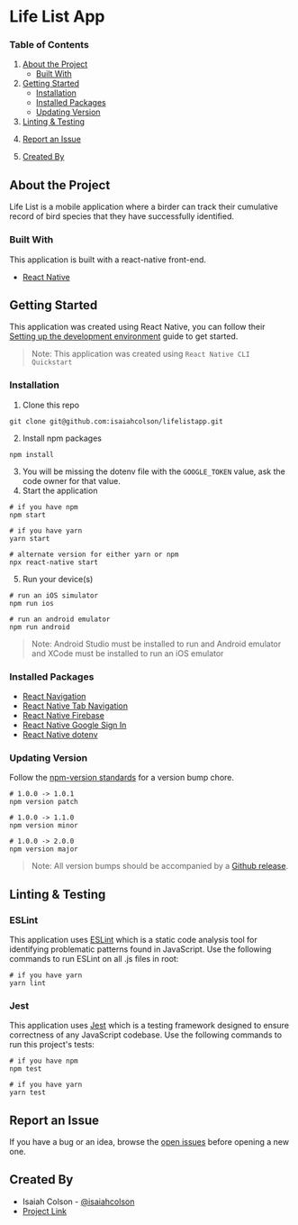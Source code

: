 # Life List App

### Table of Contents

1. [About the Project](#about-the-project)
   - [Built With](#built-with)
2. [Getting Started](#getting-started)
   - [Installation](#installation)
   - [Installed Packages](#installed-packages)
   - [Updating Version](#updating-version)
3. [Linting & Testing](#linting-$-testing)
<!-- 2. [Usage](#usage) -->
4. [Report an Issue](#report-an-issue)
<!-- 4. [License](#license) -->
5. [Created By](#created-by)

## About the Project

Life List is a mobile application where a birder can track their cumulative record of bird species that they have successfully identified.

### Built With

This application is built with a react-native front-end.

- [React Native](https://reactnative.dev/)

## Getting Started

This application was created using React Native, you can follow their [Setting up the development environment](https://reactnative.dev/docs/environment-setup) guide to get started.

> Note: This application was created using `React Native CLI Quickstart`

### Installation

1. Clone this repo

```
git clone git@github.com:isaiahcolson/lifelistapp.git
```

2. Install npm packages

```
npm install
```

3. You will be missing the dotenv file with the `GOOGLE_TOKEN` value, ask the code owner for that value.
4. Start the application

```
# if you have npm
npm start

# if you have yarn
yarn start

# alternate version for either yarn or npm
npx react-native start
```

5. Run your device(s)</br>

```
# run an iOS simulator
npm run ios

# run an android emulator
npm run android
```

> Note: Android Studio must be installed to run and Android emulator and XCode must be installed to run an iOS emulator

### Installed Packages

- [React Navigation](https://reactnavigation.org/docs/getting-started/)
- [React Native Tab Navigation](https://reactnavigation.org/docs/tab-based-navigation/)
- [React Native Firebase](https://rnfirebase.io/)
- [React Native Google Sign In](https://github.com/react-native-google-signin/google-signin#project-setup-and-initialization)
- [React Native dotenv](https://github.com/goatandsheep/react-native-dotenv)

### Updating Version

Follow the [npm-version standards](https://docs.npmjs.com/cli/v7/commands/npm-version) for a version bump chore.

```
# 1.0.0 -> 1.0.1
npm version patch

# 1.0.0 -> 1.1.0
npm version minor

# 1.0.0 -> 2.0.0
npm version major
```

> Note: All version bumps should be accompanied by a [Github release](https://github.com/isaiahcolson/lifelistapp/releases).

## Linting & Testing

### ESLint

This application uses [ESLint](https://eslint.org/) which is a static code analysis tool for identifying problematic patterns found in JavaScript. Use the following commands to run ESLint on all .js files in root:

```
# if you have yarn
yarn lint
```

### Jest

This application uses [Jest](https://jestjs.io/) which is a testing framework designed to ensure correctness of any JavaScript codebase. Use the following commands to run this project's tests:

```
# if you have npm
npm test

# if you have yarn
yarn test
```

<!-- ## Usage -->
<!-- TODO: as the application gets built out, add workflow here. -->

## Report an Issue

If you have a bug or an idea, browse the [open issues](https://github.com/isaiahcolson/lifelistapp/issues) before opening a new one.

<!-- ## License -->
<!-- TODO: do we need a license? -->

## Created By

- Isaiah Colson - [@isaiahcolson](https://github.com/isaiahcolson)
- [Project Link](https://github.com/isaiahcolson/lifelistapp)
